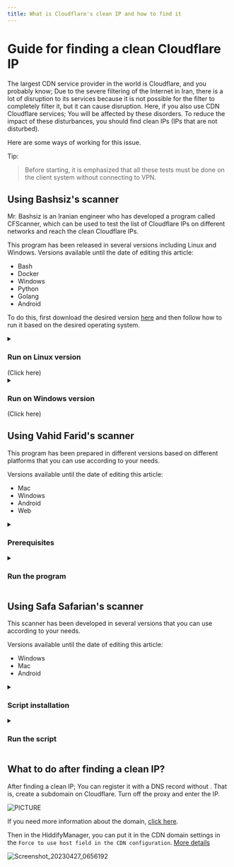 ```yaml
---
title: What is Cloudflare's clean IP and how to find it
---
```


<div dir="ltr" markdown="1">

# Guide for finding a clean Cloudflare IP
The largest CDN service provider in the world is Cloudflare, and you probably know; Due to the severe filtering of the Internet in Iran, there is a lot of disruption to its services because it is not possible for the filter to completely filter it, but it can cause disruption.
Here, if you also use CDN Cloudflare services; You will be affected by these disorders. To reduce the impact of these disturbances, you should find clean IPs (IPs that are not disturbed).

Here are some ways of working for this issue. 

Tip:
> Before starting, it is emphasized that all these tests must be done on the client system without connecting to VPN.



## Using Bashsiz's scanner
Mr. Bashsiz is an Iranian engineer who has developed a program called CFScanner, which can be used to test the list of Cloudflare IPs on different networks and reach the clean Cloudflare IPs.

This program has been released in several versions including Linux and Windows. Versions available until the date of editing this article:
- Bash
- Docker
- Windows
- Python
- Golang
- Android

To do this, first download the desired version [here](https://github.com/MortezaBashsiz/CFScanner) and then follow how to run it based on the desired operating system.


<details markdown="1"><summary><h3>Run on Linux version</h3> (Click here)</summary>

Download the program files and first see Mr. Bashsiz's explanation of how to run it in the video below (persian).

[![](https://user-images.githubusercontent.com/125398461/229997889-eaf51d2c-e5e1-4899-aa34-6c2c73375f10.png)](https://www.youtube.com/watch?v=BKLRAHolhvM)

This program has prerequisites that must be installed in advance.
[jq](https://stedolan.github.io/jq/)&nbsp;&nbsp;&nbsp;[git](https://git-scm.com/)&nbsp;&nbsp;&nbsp;[tput](https://command-not-found.com/tput)&nbsp;&nbsp;&nbsp;[bc](https://www.gnu.org/software/bc/)&nbsp;&nbsp;&nbsp;[curl](https://curl.se/download.html)&nbsp;&nbsp;&nbsp;
[parallel](https://www.gnu.org/software/parallel/)


Then first clone it on your system with the following code.
```
git clone https://github.com/MortezaBashsiz/CFScanner.git 
```
Go to the app download folder and run access to it. 
```
cd CFScanner/bash
chmod +x ../bin/*
```
Download the config.real file. 
```
curl -s https://raw.githubusercontent.com/MortezaBashsiz/CFScanner/main/bash/ClientConfig.json -o config.real
```
It is recommended to change the config.real file based on your configuration.
 
![PICTURE](https://user-images.githubusercontent.com/125398461/234565256-4ebeb511-4876-483a-84c5-cb39d62a12ae.png)


If you want to have your own configuration file, save it under a different name that will not change when the script is updated.

#### Run the script
Go to the location of the downloaded script file and then run the script as shown below.

```
bash cfScanner.sh SUBNET DOWN threads tryCount config.real speed custom.subnets
```

![222946688-bcec3d65-7bf1-495a-b1bf-fe517f69f8822](https://user-images.githubusercontent.com/125398461/234751332-e0fa6e6b-5b97-445b-bd50-12c9d603d556.png)


For example:


```
bash cfScanner.sh SUBNET DOWN 8 1 config.real 100 custom.subnets
```
Finally, the test result is placed in the `result` folder, which you can view and use. More information on the program [wiki](https://github.com/MortezaBashsiz/CFScanner/tree/main/bash).

</details>

<details markdown="1"><summary><h3>Run on Windows version</h3> (Click here)</summary>

<details markdown="1"><summary><h4>Prerequisites</h4></summary>
	
First, there must be prerequisites that will be explained in order:

- Download the Windows scanner app from [the project's GitHub](https://github.com/MortezaBashsiz/CFScanner/tree/main/windows)
- Install .NET Desktop Runtime 6 app from the main application site given below

```
https://dotnet.microsoft.com/en-us/download/dotnet/6.0
```

- Checking TLS Handshake
For this, you must first enter the program folder and open `Command Prompt` inside that folder. That is, `Shift+Right click` on the folder and select `Open in Windows Terminal`.

Run the following command in the terminal environment.

`‍‍.\v2ray.exe tls ping sub.yourdomain.com`

Put your subdomain instead of `sub.yourdomain.com`. If handshake `succeeded` message appears; It means that the scanner is ready to use, otherwise you should make temporary changes in the certificate settings on Cloudflare website.

Set the TLS version to TLS 1.0 and disable the TLS 1.3 option.

![Image](https://user-images.githubusercontent.com/125398461/234774581-c1a07bdb-352f-43cc-97f7-2ce6c87a761d.png)

* Note: Don't forget to return these options to the first state after testing.
* Prepare the config template structures for testing.
If you want to test your configurations, you must apply them in the Json file related to the connection in the program folder. This change needs to be applied in `inbound`.

```

{
  "inbounds": [{
    "port": "PORTPORT", 
    "listen": "127.0.0.1",
    "tag": "socks-inbound",
    "protocol": "socks",
    "settings": {
...
```
And also apply this change in `outbound`.

```
{
"outbounds": [
   {
   "protocol": "vmess",
   "settings": {
     "vnext": [{
       "address": "IP.IP.IP.IP",
...
```

Now, for ease of work, some examples of configuration templates that iSegaro has worked hard to present; You can choose one according to your needs.

* Be careful, in these structures, only in the `outbounds` part, you should change the configuration specifications including 5 parts `Port, UUID, PATH, HOST, SNI`, which are marked with the word `xxxxx`, so wherever there is the word `xxxxx`, change it only depending on your configuration. And do not change the rest of the codes.

- Example template for Vmess+WS+TLS :

```
{
  "inbounds": [{
    "port": "PORTPORT", 
    "listen": "127.0.0.1",
    "tag": "socks-inbound",
    "protocol": "socks",
    "settings": {
      "auth": "noauth",
      "udp": false,
      "ip": "127.0.0.1"
    },
    "sniffing": {
      "enabled": true,
      "destOverride": ["http", "tls"]
    }
  }],
  "outbounds": [
    {
    "protocol": "vmess",
    "settings": {
      "vnext": [{
        "address": "IP.IP.IP.IP", 
        "port": xxxxx,
        "users": [{"id": "xxxxx" }]
      }]
    },
		"streamSettings": {
        "network": "ws",
        "security": "tls",
        "wsSettings": {
            "headers": {
                "Host": "xxxxx"
            },
            "path": "xxxxx"
        },
        "tlsSettings": {
            "serverName": "xxxxx",
            "allowInsecure": false,
			"fingerprint": "chrome",
			"alpn": [
			"http/1.1"
			]
        }
    }
	}],
  "other": {}
}
```

- Example template for Vless+GRPC+TLS :

```
{
  "inbounds": [{
    "port": "PORTPORT", 
    "listen": "127.0.0.1",
    "tag": "socks-inbound",
    "protocol": "socks",
    "settings": {
      "auth": "noauth",
      "udp": false,
      "ip": "127.0.0.1"
    },
    "sniffing": {
      "enabled": true,
      "destOverride": ["http", "tls"]
    }
  }],
  "outbounds": [
    {
    "protocol": "vless",
    "settings": {
      "vnext": [{
        "address": "IP.IP.IP.IP", 
        "port": xxxxx,
        "users": [{"id": "xxxxx",
		"encryption": "none"
			}]
      }]
    },
		"streamSettings": {
        "network": "grpc",
        "security": "tls",
        "tlsSettings": {
          "allowInsecure": false,
          "serverName": "xxxxx",
          "alpn": [
            "http/1.1"
          ],
          "fingerprint": "chrome"
        },
        "grpcSettings": {
          "serviceName": "",
          "multiMode": false
        }
      }
	}],
  "other": {}
}
```

- Example template for Trojan+WS+TLS :

```
{
  "inbounds": [{
    "port": "PORTPORT", 
    "listen": "127.0.0.1",
    "tag": "socks-inbound",
    "protocol": "socks",
    "settings": {
      "auth": "noauth",
      "udp": false,
      "ip": "127.0.0.1"
    },
    "sniffing": {
      "enabled": true,
      "destOverride": ["http", "tls"]
    }
  }],
  "outbounds": [
    {
      "tag": "proxy",
      "protocol": "trojan",
      "settings": {
        "servers": [
          {
            "address": "IP.IP.IP.IP",
            "method": "chacha20",
            "ota": false,
            "password": "xxxxx",
            "port": xxxxx,
            "level": 1,
            "flow": ""
          }
        ]
      },
      "streamSettings": {
        "network": "ws",
        "security": "tls",
        "tlsSettings": {
          "allowInsecure": false,
          "serverName": "xxxxx",
          "alpn": [
            "http/1.1"
          ],
          "fingerprint": "chrome"
        },
        "wsSettings": {
          "path": "xxxxx",
          "headers": {
            "Host": "xxxxx"
          }
        }
      },
      "mux": {
        "enabled": false,
        "concurrency": -1
      }
    }
  ],
  "other": {}
}
```

- Example template for Vless+WS+TLS :

```
{
"inbounds": [{
    "port": "PORTPORT", 
    "listen": "127.0.0.1",
    "tag": "socks-inbound",
    "protocol": "socks",
    "settings": {
      "auth": "noauth",
      "udp": false,
      "ip": "127.0.0.1"
    },
    "sniffing": {
      "enabled": true,
      "destOverride": ["http", "tls"]
    }
  }],
  "outbounds": [
    {
      "tag": "proxy",
      "protocol": "vless",
      "settings": {
        "vnext": [{
        "address": "IP.IP.IP.IP", 
        "port": xxxxx,
        "users": [{"id": "xxxxx",
		"encryption": "none"
			}]
      }]
      },
      "streamSettings": {
        "network": "ws",
        "security": "tls",
        "tlsSettings": {
          "allowInsecure": false,
          "serverName": "xxxxx",
          "alpn": [
            "http/1.1"
          ],
          "fingerprint": "chrome"
        },
        "wsSettings": {
          "path": "xxxxx",
          "headers": {
            "Host": "xxxxx"
          }
        }
      }
    }
  ],
	"other": {}
}
```

Finally, present your configuration according to the examples for the next step or use the default configuration.




</details>

Now suppose you have completed the prerequisites; All you need is the config file of the sample program or the config file created by yourself, which is in Json format; From the menu `Tools > Add custom v2ray config`, put it in the program so that the scan is done based on it, otherwise the program will scan with the default configuration.

![App](https://user-images.githubusercontent.com/125398461/234803794-7c7f5bb9-0967-4f1b-b519-9db266b7a0e7.png)

1. From `Tools > Add custom v2ray config`, you can give the desired file according to the described pattern to the software so that the scan can be done based on it.

2. You can specify the download or upload test type or both.

3. In this section, you can specify the number of simultaneous IPs to be tested by the scanner. It is suggested to increase this number step by step and increase or decrease it based on the CPU processing power of your system. Its default value is 4.

4. The fastest IP will be displayed after the scan is completed

5. The range of tested IPs is displayed

6. From this section, you can give the software the IP range you want to scan based on it.

* **Suggestion:** You can set the software to scan the entire default IP range once. For the next time, you can just scan this output (with higher accuracy), you will probably get a better result. Also, if you take an upload test, you will probably get a better result. All this depends on your efforts and creativity.

</details>


## Using Vahid Farid's scanner
This program has been prepared in different versions based on different platforms that you can use according to your needs.

Versions available until the date of editing this article:
* Mac
* Windows
* Android
* Web
  
<details markdown="1"><summary><h3>Prerequisites</h3></summary>
	
- First, [download Python](https://www.python.org/downloads/) according to your operating system.
- Download the compressed file of the code [here](https://github.com/vfarid/cf-ip-scanner-py) and then extract it.
- Now you need to install requests.

```
pip install requests
```

</details>

<details markdown="1"><summary><h3>Run the program</h3></summary>
	
- Open the terminal program to run in the extracted folder. That is, for example, in Windows, enter the program folder and `Shift+Right click` and then click `Open in Command Prompt` to enter the terminal from that folder. 

- Now type the following command to run the program.

```
python start.py
```
- At first, you enter the required IP number.
- In the next step, enter the maximum delay you want in milliseconds. For example, 500 means 500 milliseconds
- You can choose the range you want to scan. Use comma to select multiple ranges and use `-` to ignore one range.
- You can exclude multiple sufferings from the search. Use comma to select multiple ranges and use `-` to ignore one range.
- In the next step, you can specify the size of the packets sent for scanning in kilobytes. The higher the volume, the higher the scanning accuracy, but on the other hand, the volume of traffic also increases.
- Set the download speed according to your needs so that it finds the IPs whose download speed is higher than this value. Enter the speed in Mbps.
- In the next step, set the upload speed according to your needs so that it finds the IPs whose upload speed is higher than this value. Enter this value in Mbps.
- In the next step, if needed, you can enter the scanned results directly into Cloudflare or ignore it until the scan starts.
- If you have typed `y` in the answer to the previous step, you must enter the email connected to your Cloudflare account here.
     Then copy the `Zone ID` in the next step. To find the `Zone ID`, enter the domain settings in your account, then find and copy the `Zone ID` as shown in the image below.

![Image](https://user-images.githubusercontent.com/125398461/235452066-9be0f0d9-e314-47cc-9565-4e05158b9d00.png)

- In this step, you need to give your global token to the software. For this, click on `Get your API token` on the main page of the dashboard.

![Image](https://user-images.githubusercontent.com/125398461/235454090-7a23c21a-fd1a-4fe8-9eb9-d9343402929b.png)

- Then, on the tokens page in `Global API Key`, select the `View` option.

![Image](https://user-images.githubusercontent.com/125398461/235454894-4e8bad4d-6561-4dec-9d5a-859ef0f64932.png)

- Here it will ask you for your account password and then display your token.

![Image](https://user-images.githubusercontent.com/125398461/235455122-9d39781e-bb9b-4abb-8c77-a4b68a07f048.png)

- Copy this token into the software.
- Then give the desired subdomain to register these IPs on your domain. For example, `cf.yourdomain.com`
- After that, the scanner will start scanning and at the end, the IPs will be displayed to you based on the given specifications. Also, if you have completed the IP registration section in Cloudflare, these IPs will also be registered in Cloudflare on the desired subdomain. That is, you will have subdomains in Cloudflare that are automatically registered with the name `cf.yourdomain.com` and with the IPs found by the scanner with the proxy turned off.

</details>



## Using Safa Safarian's scanner
This scanner has been developed in several versions that you can use according to your needs.

Versions available until the date of editing this article:
- Windows
- Mac
- Android

<details markdown="1"><summary><h3>Script installation</h3></summary>

<details markdown="1"><summary><h4>Windows</h4></summary>
	
* First, download Python from [this link](https://www.python.org/downloads/windows/).
* When installing Python, don't forget to check pip installation and add Python to PATH.
* Download the [original compressed scanner](https://github.com/SafaSafari/ss-cloud-scanner/archive/refs/heads/main.zip) file and extract it.
* Open a `Command Prompt` terminal in the extracted path. That is, enter the extracted path. Press `Shift+Right click` to open terminal.
* Use the following command to install the prerequisites.

```
pip install -r ./requirements.txt
```

- After installing the prerequisites, the work is finished and it is time to run the program.

</details>

<details markdown="1"><summary><h4>Android</h4></summary>

- To install on the Android operating system, you need a program called Termux, which you can download [here](https://github.com/termux/termux-app/releases/).
- Here you will come across several apk files from which you should select one based on your device type. If you do not know the type of your Android device, download and install armeabi-v7a version.
- Next, by opening the Termux program, the command line will be shown to you, enter the following commands in order.
- In the installation process, answer all the questions with `y`.

```
pkg update -y; pkg install -y python python-pip openssl python-cryptography
```

- Then run the following command.


```
curl -sLo main.zip https://github.com/SafaSafari/ss-cloud-scanner/archive/refs/heads/main.zip && unzip -qq main.zip && rm main.zip
```

- After that enter the program folder and install the prerequisites.


```
cd ss-cloud-scanner-main
pip install -r ./requirements.txt
```

- After installing the prerequisites, the work is finished and it is time to run the program.

</details>

</details>



<details markdown="1"><summary><h3>Run the script</h3></summary>

- With the following command, the program starts.


python main.py


* As soon as it runs, the program will ask you for the number of required IPs.
* In the next step, the type of scan can be specified.
* Then it will ask you to scan with `https` or `http`.
* And then it starts scanning and after some time healthy IPs (if any) will appear on the screen.
* If type 2 is selected, it will ask you for the `uuid`, `domain`, `port`, and `path` of the proxy used, and as soon as you enter them in the desired places, the scanning operation will begin. Thus mode 2 will scan with your config settings.

**Speed mode**

This type of scanning uses an alternative worker due to the whitelist of SNI in Iran, which greatly increases the efficiency of this scanning model.

**Vmess mode**
This scanning model practically simulates a proxy connection by creating a Vmess packet and sending it to the server with Websocket. Alternative scanners do this using V2ray or Xray kernels, but this scanner does this purely with Python. has implemented

[Refrence](https://github.com/SafaSafari/ss-cloud-scanner)

</details>







## What to do after finding a clean IP?
After finding a clean IP; You can register it with a DNS record without . That is, create a subdomain on Cloudflare. Turn off the proxy and enter the IP.

![PICTURE](https://user-images.githubusercontent.com/125398461/234565984-a2560018-7106-421f-850d-fb9db5687b26.png)

If you need more information about the domain, [click here](/manager/domain-worker-cdn-and-tunneling/Domain-types-and-how-to-register-them/).



Then in the HiddifyManager, you can put it in the CDN domain settings in the `Force to use host field in the CDN configuration`. [More details](/manager/wiki/How-to-configure-Hiddify-Panel-properly#cdn-domain)

![Screenshot_20230427_0656192](https://user-images.githubusercontent.com/125398461/234752684-280b90e8-0b00-4106-b744-b06117821b0f.png)
